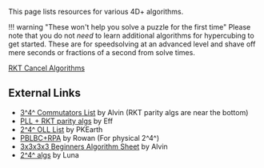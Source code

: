 This page lists resources for various 4D+ algorithms.

!!! warning "These won't help you solve a puzzle for the first time"
    Please note that you do not *need* to learn additional algorithms for hypercubing to get started. These are for speedsolving at an advanced level and shave off mere seconds or fractions of a second from solve times. 

[RKT Cancel Algorithms](https://hypercubing.xyz/algorithms/rkt-cancel-algs)

## External Links
- [3^4^ Commutators List](https://docs.google.com/spreadsheets/d/1fCAhsGl0Ttf7B_ncS8m2Mq_TkPZX2VCaFw23XGSzAKo/edit#gid=0) by Alvin (RKT parity algs are near the bottom)
- [PLL + RKT parity algs](https://docs.google.com/spreadsheets/d/1oHNpWKSnR0p6PMiwQT5IciE2f7Wmw2cC-Kfol0XrzG4/edit) by Eff
- [2^4^ OLL List](https://docs.google.com/spreadsheets/d/1gWPhp0tcMazKR-YQXn32bb0jRVj3Ohc_8sBK9U-2S7M/edit?gid=0#gid=0) by PKEarth
- [PBLBC+RPA](https://docs.google.com/document/d/12CriaqJ1dYtAMpeY3c0dyLSCG9j37DEPKRWr4cl5i9U/edit?tab=t.0) by Rowan (For physical 2^4^)
- [3x3x3x3 Beginners Algorithm Sheet](https://drive.google.com/file/d/1qSu-MbAPRs2YfZa0z4sWoUOru7gFeBSn/view) by Alvin
- [2^4^ algs](http://wiki.superliminal.com/wiki/2%5E4_algs) by Luna